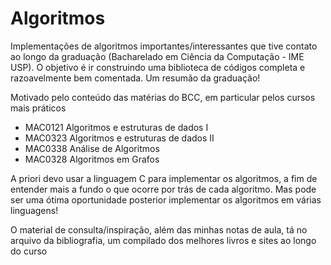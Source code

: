 # Algoritmos
Implementações de algoritmos importantes/interessantes que tive contato ao longo da graduação (Bacharelado em Ciência da Computação - IME USP). O objetivo é ir construindo uma biblioteca de códigos completa e razoavelmente bem comentada. Um resumão da graduação!

Motivado pelo conteúdo das matérias do BCC, em particular pelos cursos mais práticos
- MAC0121 Algoritmos e estruturas de dados I
- MAC0323 Algoritmos e estruturas de dados II
- MAC0338 Análise de Algoritmos
- MAC0328 Algoritmos em Grafos

A priori devo usar a linguagem C para implementar os algoritmos, a fim de entender mais a fundo o que ocorre por trás de cada algoritmo. Mas pode ser uma ótima oportunidade posterior implementar os algoritmos em várias linguagens!

O material de consulta/inspiração, além das minhas notas de aula, tá no arquivo da bibliografia, um compilado dos melhores livros e sites ao longo do curso
